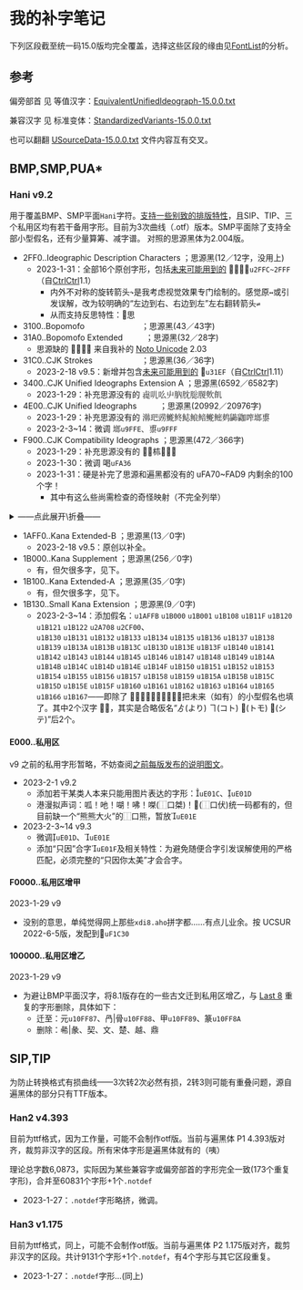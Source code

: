 # 我的补字笔记
下列区段截至统一码15.0版均完全覆盖，选择这些区段的缘由见[FontList](/FontList)的分析。

## 参考
偏旁部首 见 等值汉字：[EquivalentUnifiedIdeograph-15.0.0.txt](https://www.unicode.org/Public/15.0.0/ucd/EquivalentUnifiedIdeograph.txt)

兼容汉字 见 标准变体：[StandardizedVariants-15.0.0.txt](https://www.unicode.org/Public/15.0.0/ucd/StandardizedVariants.txt)

也可以翻翻 [USourceData-15.0.0.txt](https://www.unicode.org/Public/15.0.0/ucd/USourceData.txt) 文件内容互有交叉。

## BMP,SMP,PUA*
### Hani v9.2
用于覆盖BMP、SMP平面`Hani`字符。[支持一些别致的排版特性](https://github.com/MY1L/Unicode/releases/tag/Hani9)，且SIP、TIP、三个私用区均有若干备用字形。目前为3次曲线（.otf）版本。SMP平面除了支持全部小型假名，还有少量算筹、减字谱。
对照的思源黑体为2.004版。
- 2FF0..Ideographic Description Characters	；思源黑(12／12字，没用上)
  - 2023-1-31：全部16个原创字形，包括[未来可能用到的][idc5] ⿼⿽⿾⿿`u2FFC~2FFF`（自[CtrlCtrl]1.1）
    - 内外不对称的旋转箭头`↷`是我考虑视觉效果专门绘制的。感觉原`↔`或引发误解，改为较明确的“左边到右、右边到左”左右翻转箭头`⇌`
    - 从而支持反思特性：⿿思
- 3100..Bopomofo　　	　　	　	　	；思源黑(43／43字)
- 31A0..Bopomofo Extended	　	　	；思源黑(32／28字)
  - 思源缺的 ㆼㆽㆾㆿ 来自我补的 [Noto Unicode](/NotoUnicode) 2.03
- 31C0..CJK Strokes　	　　	　	　	；思源黑(36／36字)
  - 2023-2-18 v9.5：新增并包含[未来可能用到的][idc5] ㇯`u31EF`（自[CtrlCtrl]1.11）
- 3400..CJK Unified Ideographs Extension A	；思源黑(6592／6582字)
  - 2023-1-29：补充思源没有的 䶶䶷䶸䶹䶺䶻䶼䶽䶾䶿
- 4E00..CJK Unified Ideographs	　	　	；思源黑(20992／20976字)
  - 2023-1-29：补充思源没有的 鿰鿱鿲鿳鿴鿵鿶鿷鿸鿹鿺鿻鿼鿽鿾鿿
  - 2023-2-3~14：微调 鿾`u9FFE`、鿿`u9FFF`
- F900..CJK Compatibility Ideographs		；思源黑(472／366字)
  - 2023-1-29：补充思源没有的 𢡊𢡄𣏕𥉉𥳐𧻓
  - 2023-1-30：微调 喝`uFA36`
  - 2023-1-31：硬是补完了思源和遍黑都没有的 uFA70~FAD9 内剩余的100个字！
    - 其中有这么些尚需检查的奇怪映射（不完全列举）
<details><summary>——点此展开\折叠——</summary>

- 喝喝喝
- 塚塚塚
- 憎憎憎
- 懲懲懲
- 晴(狀)晴晴
- 朗朗朗
- 樂樂樂樂
- 殺殺殺
- 流流流
- 漢漢漢
- 煮煮煮
- 猪猪猪
- 率率率
- 益益益
- 節節節
- 練練練練
- 者者者
- 視視視
- 說說說
- 諸諸諸
- 諾諾諾
- 謁謁謁
- 謹謹謹
- 贈贈贈
- 路(虜)路
- 難難難
- 靖靖靖
- 響響響
- 頻頻頻
- 鷺(濫)鷺
- 龜龜龜
- 䀹䀹䀹

</details>

- 1AFF0..Kana Extended-B	；思源黑(13／0字)
  - 2023-2-18 v9.5：原创以补全。
- 1B000..Kana Supplement	；思源黑(256／0字)
  - 有，但欠很多字，见下。
- 1B100..Kana Extended-A	；思源黑(35／0字)
  - 有，但欠很多字，见下。
- 1B130..Small Kana Extension	；思源黑(9／0字)
  - 2023-2-3~14：添加假名：`u1AFFB` `u1B000` `u1B001` `u1B108` `u1B11F` `u1B120` `u1B121` `u1B122` `u2A708` `u2CF00`、<br/>`u1B130` `u1B131` `u1B132` `u1B133` `u1B134` `u1B135` `u1B136` `u1B137` `u1B138` `u1B139` `u1B13A` `u1B13B` `u1B13C` `u1B13D` `u1B13E` `u1B13F` `u1B140` `u1B141` `u1B142` `u1B143` `u1B144` `u1B145` `u1B146` `u1B147` `u1B148` `u1B149` `u1B14A` `u1B14B` `u1B14C` `u1B14D` `u1B14E` `u1B14F` `u1B150` `u1B151` `u1B152` `u1B153` `u1B154` `u1B155` `u1B156` `u1B157` `u1B158` `u1B159` `u1B15A` `u1B15B` `u1B15C` `u1B15D` `u1B15E` `u1B15F` `u1B160` `u1B161` `u1B162` `u1B163` `u1B164` `u1B165` `u1B166` `u1B167`——即除了 𛄲𛅐𛅑𛅒𛅕𛅤𛅥𛅦𛅧，把未来（如有）的小型假名也填了。其中2个汉字 𪜈𬼀，其实是合略仮名“ゟ(より) ヿ(コト) 𪜈(トモ) 𬼀(シテ)”后2个。

[idc5]: https://www.unicode.org/L2/L2022/22191-five-new-idc-chars.pdf
[CtrlCtrl]: https://github.com/MY1L/Ctrl/releases/tag/Ctr1

#### E000..私用区
v9 之前的私用字形暂略，不妨查阅[之前每版发布的说明图文](/Hani#更新)。
- 2023-2-1 v9.2
  - 添加若干某类人本来只能用图片表达的字形：`uE01C`、`uE01D`
  - 港漫拟声词：呱！吔！㗅！咈！𠹳(⿰口桀)！𰇛(⿰口伏)统一码都有的，但目前缺一个“熊熊大火”的⿰口熊，暂放`uE01E`
- 2023-2-3~14 v9.3
  - 微调`uE01D`、`uE01E`
  - 添加“只因”合字`uE01F`及相关特性：为避免随便合字引发误解使用的严格匹配，必须完整的“只因你太美”才会合字。
#### F0000..私用区增甲
2023-1-29 v9
- 没别的意思，单纯觉得网上那些`xdi8.aho`拼字都……有点儿业余。按 UCSUR 2022-6-5版，发配到󱰰`uF1C30`
#### 100000..私用区增乙
2023-1-29 v9
- 为避让BMP平面汉字，将8.1版存在的一些古文迁到私用区增乙，与 [Last 8](https://github.com/MY1L/Unicode/releases/tag/Last8) 重复的字形删除，具体如下：
  - 迁至：元`u10FF87`、冎|骨`u10FF88`、甲`u10FF89`、篆`u10FF8A`
  - 删除：㣇|彖、契、文、楚、越、鼎

## SIP,TIP
为防止转换格式有损曲线——3次转2次必然有损，2转3则可能有重叠问题，源自遍黑体的部分只有TTF版本。

### Han2 v4.393
目前为ttf格式，因为工作量，可能不会制作otf版。当前与遍黑体 P1 4.393版对齐，裁剪非汉字的区段。所有宋体字形是遍黑体就有的（咦）

理论总字数6,0873，实际因为某些兼容字或偏旁部首的字形完全一致(173个重复字形)，合并至60831个字形+1个`.notdef`

- 2023-1-27：`.notdef`字形略挤，微调。

### Han3 v1.175
目前为ttf格式，同上，可能不会制作otf版。当前与遍黑体 P2 1.175版对齐，裁剪非汉字的区段。共计9131个字形+1个`.notdef`，有4个字形与其它区段重复。

- 2023-1-27：`.notdef`字形…(同上)